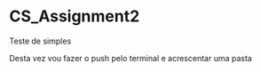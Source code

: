 # CS_Assignment2

Teste de simples

Desta vez vou fazer o push pelo terminal e acrescentar uma pasta

